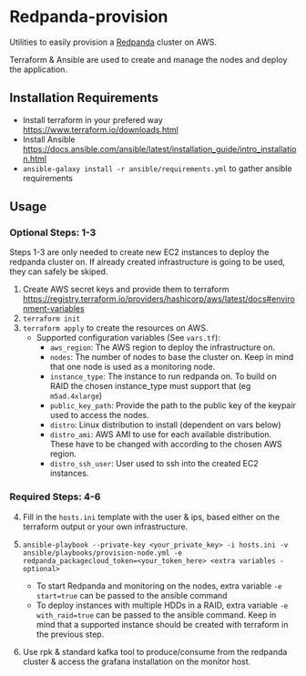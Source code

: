 # Redpanda-provision

Utilities to easily provision a [Redpanda](https://vectorized.io) cluster on AWS.

Terraform & Ansible are used to create and manage the nodes and deploy the application.

## Installation Requirements

* Install terraform in your prefered way https://www.terraform.io/downloads.html
* Install Ansible https://docs.ansible.com/ansible/latest/installation_guide/intro_installation.html
* `ansible-galaxy install -r ansible/requirements.yml` to gather ansible requirements

## Usage

### Optional Steps: 1-3

Steps 1-3 are only needed to create new EC2 instances to deploy the redpanda cluster on.
If already created infrastructure is going to be used, they can safely be skiped.

1. Create AWS secret keys and provide them to terraform https://registry.terraform.io/providers/hashicorp/aws/latest/docs#environment-variables
2. `terraform init`
3. `terraform apply` to create the resources on AWS.
    - Supported configuration variables (See `vars.tf`):
        - `aws_region`: The AWS region to deploy the infrastructure on.
        - `nodes`: The number of nodes to base the cluster on. Keep in mind that one node is used as a monitoring node.
        - `instance_type`: The instance to run redpanda on. To build on RAID the chosen instance_type must support that (eg `m5ad.4xlarge`)
        - `public_key_path`: Provide the path to the public key of the keypair used to access the nodes.
        - `distro`: Linux distribution to install (dependent on vars below)
        - `distro_ami`: AWS AMI to use for each available distribution.
        These have to be changed with according to the chosen AWS region.
        - `distro_ssh_user`: User used to ssh into the created EC2 instances.
### Required Steps: 4-6  
        
4. Fill in the `hosts.ini` template with the user & ips, based either on the terraform output or your own infrastructure.
5. `ansible-playbook --private-key <your_private_key> -i hosts.ini -v ansible/playbooks/provision-node.yml -e redpanda_packagecloud_token=<your_token_here> <extra variables - optional>`
    - To start Redpanda and monitoring on the nodes, extra variable `-e start=true` can be passed to the ansible command
    - To deploy instances with multiple HDDs in a RAID, extra variable `-e with_raid=true` can be passed to the ansible command.
      Keep in mind that a supported instance should be created with terraform in the previous step.

6. Use rpk & standard kafka tool to produce/consume from the redpanda cluster & access the grafana installation on the monitor host.
